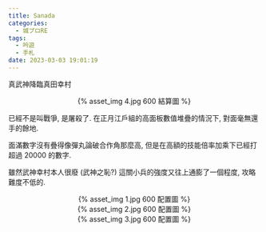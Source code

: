 ```yaml
---
title: Sanada
categories:
  - 城プロRE
tags:
  - 吟遊
  - 手札
date: 2023-03-03 19:01:19
---
```

真武神降臨真田幸村
<center>{% asset_img 4.jpg 600 結算圖 %}</center>

已經不是叫戰爭, 是屠殺了. 在正月江戶組的高面板數值堆疊的情況下, 對面毫無還手的餘地.

面滿數字沒有疊得像彈丸論破合作角那麼高, 但是在高額的技能倍率加乘下已經打超過 20000 的數字.

雖然武神幸村本人很廢 (武神之恥?) 這關小兵的強度又往上通膨了一個程度, 攻略難度不低的.

<center>{% asset_img 1.jpg 600 配置圖 %}</center>

<center>{% asset_img 2.jpg 600 配置圖 %}</center>

<center>{% asset_img 3.jpg 600 配置圖 %}</center>
